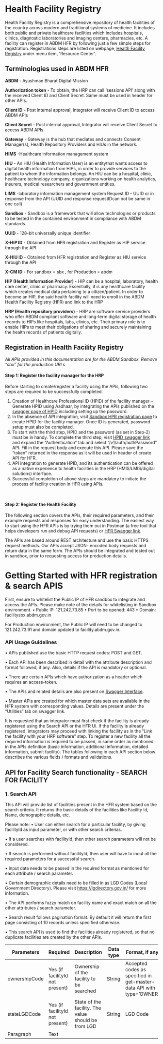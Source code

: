# Health Facility Registry
Health Facility Registry is a comprehensive repository of health facilities of the country across modern and traditional systems of medicine. It includes both public and private healthcare facilities which includes hospitals, clinics, diagnostic laboratories and imaging centers, pharmacies, etc. A facility can register in ABDM HFR by following just a few simple steps for registration. Registrations steps are listed on webpage, [Health Facility Registry](https://facility.abdm.gov.in/) under menu item, 'Resource Center'.

## Terminologies used in ABDM HFR 

**ABDM** - Ayushman Bharat Digital Mission

**Authorization token** - To obtain, the HRP can call ‘sessions API’ along with the received Client ID and Client Secret. Same must be used in header for other APIs.

**Client ID** - Post internal approval, Integrator will receive Client ID to access ABDM APIs

**Client Secret** - Post internal approval, Integrator will receive Client Secret to access ABDM APIs

**Gateway** - Gateway is the hub that mediates and connects Consent Manager(s), Health Repository Providers and HIUs in the network.

**HIMS** -Healthcare information management system

**HIU** - An HIU (Health Information User) is an entitythat wants access to digital health information from HIPs, in order to provide services to the patient to whom the information belongs. An HIU can be a hospital, clinic, healthcare technology company, organizations working on health analytics, insurers, medical researchers and government entities.

**LIMS** -laboratory information management system
Request ID - UUID or in response from the API (UUID and response requestIDcan not be same in one call) 

**Sandbox** - Sandbox is a framework that will allow technologies or products to be tested in the contained environment in compliance with ABDM standards.

**UUID** - 128-bit universally unique identifier 

**X-HIP ID** - Obtained from HFR registration and Register as HIP service through the API

**X-HIU ID** - Obtained from HFR registration and Register as HIU service through the API

**X-CM ID** - For sandbox = sbx , for Production = abdm 

**HIP (Health Information Provider)** - HIP can be a hospital, laboratory, health care center, clinic or pharmacy. Essentially, it is any healthcare facility which creates medical data pertaining to a citizen/patient. In order to become an HIP, the said health facility will need to enroll in the ABDM Health Facility Registry (HFR) and link to the HRP

**HRP (Health repository providers)** - HRP are software service providers who offer ABDM compliant software and long-term digital storage of health records to HIPs like hospitals, labs, clinics, etc. Their primary role is to enable HIPs to meet their obligations of sharing and securely maintaining the health records of patients digitally. 


## Registration in Health Facility Registry

*All APIs provided in this documentation are for the ABDM Sandbox. Remove “sbx” for the production URLs*

#### Step 1: Register the facility manager for the HRP

Before starting to create/register a facility using the APIs, following two steps are required to be successfully completed.

1. 	Creation of Healthcare Professional ID (HPID) of the facility manager – Generate HPID using Aadhaar, by integrating the APIs published on the [swagger page of HPID](https://hpridsbx.abdm.gov.in/api/swagger-ui.html#/) including setting up the password.
2. 	In the absence of API integration, visit [Sandbox HPR registration page](https://hpridsbx.abdm.gov.in/register?origin=HFR) to create HPID for the facility manager. Once ID is generated, password setup must also be completed. 
3. 	To start with the third step, HPID and the password (as set in Step-2) must be in handy. To complete the third step, visit [HPID swagger link]( https://hpridsbx.abdm.gov.in/api/swagger-ui.html#/) and expand the “Authentication” tab and select “/v1/auth/authPassword” API. Fill in the request body and execute this API. Please save the “token” returned in the response as it will be used in header of create API for HFR.
4. 	API integration to generate HPID, and its authentication can be offered as a native experience to health facilities in the HRP (HMIS/LMIS/digital solutions) interface.
5. 	Successful completion of above steps are mandatory to initiate the process of facility creation in HFR using APIs.

 
#### Step 2: Register the Health Facility

The following section covers the APIs, their required parameters, and their example requests and responses for easy understanding. The easiest way to start using the HFR APIs is by trying them out in Postman (a free tool that helps developers run and debug API requests) or [HFR Swagger link](https://facilitysbx.abdm.gov.in/swagger-ui.html#/).

The APIs are based around REST architecture and use the basic HTTPS request methods. Our APIs accept JSON- encoded body requests and return data in the same form.
The APIs should be integrated and tested out in sandbox, prior to requesting access for production details. 

# Getting Started with HFR registration & search APIS #
First, ensure to whitelist the Public IP of HFR sandbox to integrate and access the APIs. Please make note of the details for whitelisting in Sandbox environment.
    •	Public IP: 121.242.73.85
    •	Port to be opened: 443
    •	Domain: facilitysbx.abdm.gov.in

For Production environment, the Public IP will need to be changed to 121.242.73.91 and domain updated to facility.abdm.gov.in.

### API Usage Guidelines ###

  •	APIs published use the basic HTTP request codes: POST and GET.
  
  •	Each API has been described in detail with the attribute description and format followed, if any. Also, details if the API is mandatory or optional.
  
  •	There are certain APIs which have authorization as a header which requires an access-token.
  
  •	The APIs and related details are also present on [Swagger Interface](https://facilitysbx.abdm.gov.in/swagger-ui.html# ). 
  
  •	Master APIs are created for which master data sets are available in the HFR system with corresponding values. Details are present under the “Utilities” tab on swagger link.


It is requested that an integrator must first check if the facility is already registered using the Search API or the HFR UI. If the facility is already registered, integrators may proceed with linking the facility as in the “Link the facility with your HRP software” step. To register a new facility all the required information is required to be passed, in same order as mentioned in the APIs definition (basic information, additional information, detailed information, submit facility). The tables following in each API section below describes the various fields / formats and validations.


## API for Facility Search functionality - SEARCH FOR FACILITY ## 

### 1. Search API ###
This API will provide list of facilities present in the HFR system based on the search criteria. It returns the basic details of the facilities like Facility Id, Name, demographic details, etc.

Please note:
•	User can either search for a particular facility, by giving facilityId as input parameter, or with other search criterias.

•	If a user searches with facilityId, then other search parameters will not be considered.

•	If search is performed without facilityId, then user will have to inout all the required parameters for a successful search.

•	Input data needs to be passed in the required format as mentioned for each attribute / search parameter.

•	Certain demographic details need to be filled in as LGD Codes (Local Government Directory). Please visit https://lgdirectory.gov.in/ for more information.

•	The API performs fuzzy match on facility name and exact match on all the other attributes / search parameter.

•	Search result follows pagination format. By default it will return the first page consisting of 10 records unless specified otherwise.

•	This search API is used to find the facilities already registered, so that no duplicate facilities are created by the other APIs.


| Parameters | Required | Description | Data type | Format, if any |
| ----------- | ----------- | ----------- | ----------- | ----------- |
| ownershipCode | Yes (if facilityId not present) | Ownership of the facility to be searched | String | Accepted codes as specified in get-master-data API with type=’OWNER’ |
| stateLGDCode | Yes (if facilityId not present) | State of the facility. The value should be from LGD | String | LGD Code |
| Paragraph | Text |
